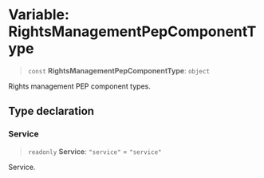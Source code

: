 # Variable: RightsManagementPepComponentType

> `const` **RightsManagementPepComponentType**: `object`

Rights management PEP component types.

## Type declaration

### Service

> `readonly` **Service**: `"service"` = `"service"`

Service.

